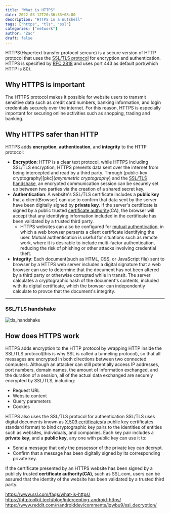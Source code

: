 ```yaml
---
title: "What is HTTPS"
date: 2022-03-12T20:36:33+08:00
description: "HTTPS in a nutshell"
tags: ["https", "tls", "ssl"]
categories: ["network"]
author: "Zac"
draft: false
---
```


HTTPS(Hypertext transfer protocol sercure) is a secure version of HTTP protocol that uses the [SSL/TLS protocol][sp] for encryption and authentication. HTTPS is specified by [RFC 2818][rfc-2818] and uses port 443 as default port(which HTTP is 80).

<!-- more  -->

## Why HTTPS is important

The HTTPS protocol makes it possible for website users to transmit sensitive data such as credit card numbers, banking information, and login credentials securely over the internet. For this reason, HTTPS is especially important for securing online activities such as shopping, trading and banking.

## Why HTTPS safer than HTTP

HTTPS adds **encryption**, **authentication**, and **integrity** to the HTTP protocol:

+ **Encryption**: HTTP is a clear text protocol, while HTTPS including SSL/TLS encryption, HTTPS prevents data sent over the internet from being intercepted and read by a third party. Through [public-key cryptography][pkc](*asymmetric cryptography*) and the [SSL/TLS handshake][hs], an encrypted communication session can be securely set up between two parties via the creation of a shared secret key.
+ **Authentication**: A website's SSL/TLS certificate includes a **public key** that a client(Browser) can use to confirm that data sent by the server have been digitally signed by **private key**. If the server's certificate is signed by a public trusted [certificate authority][ca](CA), the browser will accept that any identifying information included in the certificate has been validated by a trusted third party.
  + HTTPS websites can also be configured for [mutual authentication][ma], in which a web browser persents a client certificate identifying the user. Mutual authentication is useful for situations such as remote work, where it is desirable to include multi-factor authentication, reducing the risk of phishing or other attacks involving credential theft.
+ **Integrity**: Each document(such as HTML, CSS, or JavaScript file) sent to browser by a HTTPS web server includes a digital signature that a web browser can use to determine that the document has not been altered by a third party or otherwise corrupted while in transit. The server calculates a cryptographic hash of the document's contents, included with its digital certificate, which the browser can independently calculate to provce that the document's integrity.

---

### SSL/TLS handshake

![tls_handshake](/img/tls_handshake.png)

## How does HTTPS work

HTTPS adds encryption to the HTTP protocol by wrapping HTTP inside the SSL/TLS protocol(this is why SSL is called a tunneling protocol), so that all messages are encrypted in both directions between two connected computers. Although an attacker can still potentially access IP addresses, port numbers, domain names, the amount of information exchanged, and the duration of a session, all of the actual data exchanged are securely encrypted by SSL/TLS, including:

+ Request URL
+ Website content
+ Query parameters
+ Cookies

HTTPS also uses the SSL/TLS protocol for authentication SSL/TLS uses digital documents known as [X.509 certificates][x509](a public key certificates standard format) to bind cryptographic key pairs to the identities of entities such as websites, individuals, and companies. Each key pair includes a **private key**, and a **public key**, any one with public key can use it to:

+ Send a message that only the possessor of the private key can decrypt.
+ Confirm that a message has been digitally signed by its corresponding private key.

If the certificate presented by an HTTPS website has been signed by a publicly trusted **certificate authority(CA)**, such as SSL.com, users can be assured that the identity of the website has been validated by a trusted third party.

https://www.ssl.com/faqs/what-is-https/
https://httptoolkit.tech/blog/intercepting-android-https/
https://www.reddit.com/r/androiddev/comments/jqwbu9/ssl_decryption/

[sp]:https://www.ssl.com/faqs/faq-what-is-ssl/
[rfc-2818]:https://tools.ietf.org/html/rfc2818
[hs]:https://www.ssl.com/article/ssl-tls-handshake-overview/
[ca]:https://www.ssl.com/faqs/what-is-a-certificate-authority/
[ma]:https://www.ssl.com/how-to/configuring-client-authentication-certificates-in-web-browsers/
[x509]:https://www.ssl.com/faqs/what-is-an-x-509-certificate/
